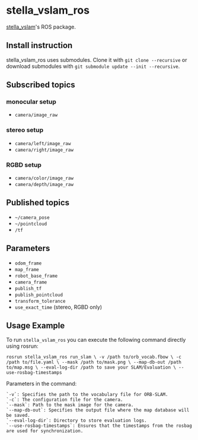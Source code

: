 # stella_vslam_ros

[stella_vslam](https://github.com/stella-cv/stella_vslam)'s ROS package.

## Install instruction

stella_vslam_ros uses submodules. Clone it with `git clone --recursive` or download submodules with `git submodule update --init --recursive`.

## Subscribed topics

### monocular setup

- `camera/image_raw`

### stereo setup

- `camera/left/image_raw`
- `camera/right/image_raw`

### RGBD setup

- `camera/color/image_raw`
- `camera/depth/image_raw`

## Published topics

- `~/camera_pose`
- `~/pointcloud`
- `/tf`

## Parameters

- `odom_frame`
- `map_frame`
- `robot_base_frame`
- `camera_frame`
- `publish_tf`
- `publish_pointcloud`
- `transform_tolerance`
- `use_exact_time` (stereo, RGBD only)

## Usage Example

To run `stella_vslam_ros` you can execute the following command directly using rosrun:

`rosrun stella_vslam_ros run_slam \
    -v /path to/orb_vocab.fbow \
    -c /path to/file.yaml \
    --mask /path to/mask.png \
    --map-db-out /path to/map.msg \
    --eval-log-dir /path to save your SLAM/Evaluation \
    --use-rosbag-timestamps`
    
Parameters in the command:

    `-v`: Specifies the path to the vocabulary file for ORB-SLAM.
    `-c`: The configuration file for the camera.
    `--mask`: Path to the mask image for the camera.
    `--map-db-out`: Specifies the output file where the map database will be saved.
    `--eval-log-dir`: Directory to store evaluation logs.
    `--use-rosbag-timestamps`: Ensures that the timestamps from the rosbag are used for synchronization.



